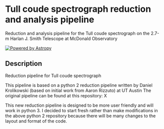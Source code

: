 # Tull coude spectrograph reduction and analysis pipeline

Reduction and analysis pipeline for the Tull coude spectrograph on the 2.7-m Harlan J. Smith Telescope at McDonald Observatory

[![Powered by Astropy](http://img.shields.io/badge/powered%20by-AstroPy-orange.svg?style=flat)](http://www.astropy.org/)

## Description

 Reduction pipeline for Tull coude spectrograph

 This pipeline is based on a python 2 reduction pipeline written by Daniel Krolikowski (based on initial work from Aaron Rizzuto) at UT Austin
 The original pipeline can be found at this repository: X

 This new reduction pipeline is designed to be more user friendly and will work in python 3.
 I decided to start fresh rather than make modifications in the above python 2 repository because there will be many changes to the layout and format of the code.